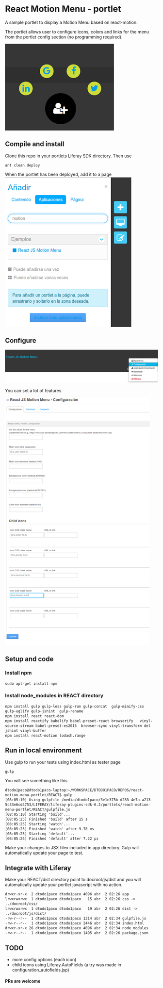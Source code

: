 # React Motion Menu - portlet
A sample portlet to display a Motion Menu based on react-motion.

The portlet allows user to configure icons, colors and links for the menu from the portlet config section (no programming required).

![React Motion Menu](https://github.com/dtodo1paco/react-motion-menu-portlet/blob/master/screenshots/screen_4.png)

## Compile and install
Clone this repo in your portlets Liferay SDK directory. Then use

```
ant clean deploy
```
When the portlet has been deployed, add it to a page
![React Motion Menu](https://github.com/dtodo1paco/react-motion-menu-portlet/blob/master/screenshots/screen_1.png)

## Configure

![React Motion Menu](https://github.com/dtodo1paco/react-motion-menu-portlet/blob/master/screenshots/screen_2.png)

You can set a lot of features

![React Motion Menu](https://github.com/dtodo1paco/react-motion-menu-portlet/blob/master/screenshots/screen_3.png)

## Setup and code
### Install npm 
```
sudo apt-get install npm
```
### Install node_modules in REACT directory
```
npm install gulp gulp-less gulp-run gulp-concat  gulp-minify-css  gulp-uglify gulp-jshint  gulp-rename
npm install react react-dom
npm install reactify babelify babel-preset-react browserify   vinyl-source-stream babel-preset-es2015  browser-sync vinyl-transform del jshint vinyl-buffer
npm install react-motion lodash.range
```
## Run in local environment
Use gulp to run your tests using index.html as tester page
```
gulp
```

You will see something like this

```
dtodo1paco@dtodo1paco-laptop:~/WORKSPACE/DTODO1PACO/REPOS/react-motion-menu-portlet/REACT$ gulp
[08:05:10] Using gulpfile /media/dtodo1paco/3e1e375b-d283-4e7a-a213-5c33e6cd4753/LIFERAY/liferay-plugins-sdk-6.2/portlets/react-motion-menu-portlet/REACT/gulpfile.js
[08:05:10] Starting 'build'...
[08:05:25] Finished 'build' after 15 s
[08:05:25] Starting 'watch'...
[08:05:25] Finished 'watch' after 9.78 ms
[08:05:25] Starting 'default'...
[08:05:25] Finished 'default' after 7.22 μs
```

Make your changes to JSX filex included in app directory. Gulp will automatically update your page to test.

## Integrate with Liferay
Make your REACT/dist directory point to docroot/js/dist and you will automatically update your portlet javascript with no action.

```
drwxr-xr-x  2 dtodo1paco dtodo1paco 4096 abr  2 02:26 app
lrwxrwxrwx  1 dtodo1paco dtodo1paco   15 abr  2 02:26 css -> ../docroot/css/
lrwxrwxrwx  1 dtodo1paco dtodo1paco   19 abr  2 02:26 dist -> ../docroot/js/dist/
-rw-r--r--  1 dtodo1paco dtodo1paco 1314 abr  2 02:34 gulpfile.js
-rw-r--r--  1 dtodo1paco dtodo1paco 2446 abr  2 02:34 index.html
drwxr-xr-x 26 dtodo1paco dtodo1paco 4096 abr  2 02:34 node_modules
-rw-r--r--  1 dtodo1paco dtodo1paco 1495 abr  2 02:26 package.json
```

## TODO
- more config options (each icon)
- child icons using Liferay.AutoFields (a try was made in configuration_autofields.jsp)

#### PRs are welcome
